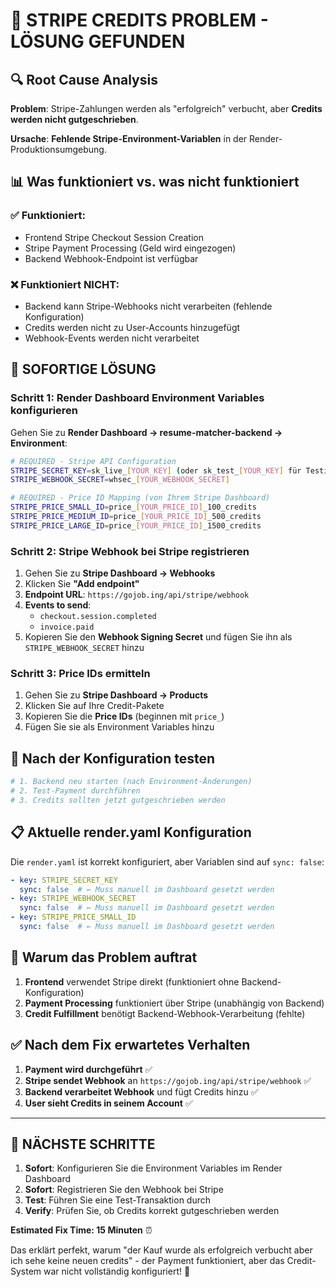 # 🚨 STRIPE CREDITS PROBLEM - LÖSUNG GEFUNDEN

## 🔍 **Root Cause Analysis**

**Problem**: Stripe-Zahlungen werden als "erfolgreich" verbucht, aber **Credits werden nicht gutgeschrieben**.

**Ursache**: **Fehlende Stripe-Environment-Variablen** in der Render-Produktionsumgebung.

## 📊 **Was funktioniert vs. was nicht funktioniert**

### ✅ **Funktioniert:**
- Frontend Stripe Checkout Session Creation
- Stripe Payment Processing (Geld wird eingezogen)
- Backend Webhook-Endpoint ist verfügbar

### ❌ **Funktioniert NICHT:**
- Backend kann Stripe-Webhooks nicht verarbeiten (fehlende Konfiguration)
- Credits werden nicht zu User-Accounts hinzugefügt
- Webhook-Events werden nicht verarbeitet

## 🔧 **SOFORTIGE LÖSUNG**

### **Schritt 1: Render Dashboard Environment Variables konfigurieren**

Gehen Sie zu **Render Dashboard → resume-matcher-backend → Environment**:

```bash
# REQUIRED - Stripe API Configuration
STRIPE_SECRET_KEY=sk_live_[YOUR_KEY] (oder sk_test_[YOUR_KEY] für Testing)
STRIPE_WEBHOOK_SECRET=whsec_[YOUR_WEBHOOK_SECRET]

# REQUIRED - Price ID Mapping (von Ihrem Stripe Dashboard)
STRIPE_PRICE_SMALL_ID=price_[YOUR_PRICE_ID]_100_credits
STRIPE_PRICE_MEDIUM_ID=price_[YOUR_PRICE_ID]_500_credits  
STRIPE_PRICE_LARGE_ID=price_[YOUR_PRICE_ID]_1500_credits
```

### **Schritt 2: Stripe Webhook bei Stripe registrieren**

1. Gehen Sie zu **Stripe Dashboard → Webhooks**
2. Klicken Sie **"Add endpoint"**
3. **Endpoint URL**: `https://gojob.ing/api/stripe/webhook`
4. **Events to send**: 
   - `checkout.session.completed`
   - `invoice.paid`
5. Kopieren Sie den **Webhook Signing Secret** und fügen Sie ihn als `STRIPE_WEBHOOK_SECRET` hinzu

### **Schritt 3: Price IDs ermitteln**

1. Gehen Sie zu **Stripe Dashboard → Products**
2. Klicken Sie auf Ihre Credit-Pakete
3. Kopieren Sie die **Price IDs** (beginnen mit `price_`)
4. Fügen Sie sie als Environment Variables hinzu

## 🧪 **Nach der Konfiguration testen**

```bash
# 1. Backend neu starten (nach Environment-Änderungen)
# 2. Test-Payment durchführen
# 3. Credits sollten jetzt gutgeschrieben werden
```

## 📋 **Aktuelle render.yaml Konfiguration**

Die `render.yaml` ist korrekt konfiguriert, aber Variablen sind auf `sync: false`:

```yaml
- key: STRIPE_SECRET_KEY
  sync: false  # ← Muss manuell im Dashboard gesetzt werden
- key: STRIPE_WEBHOOK_SECRET
  sync: false  # ← Muss manuell im Dashboard gesetzt werden
- key: STRIPE_PRICE_SMALL_ID
  sync: false  # ← Muss manuell im Dashboard gesetzt werden
```

## 🎯 **Warum das Problem auftrat**

1. **Frontend** verwendet Stripe direkt (funktioniert ohne Backend-Konfiguration)
2. **Payment Processing** funktioniert über Stripe (unabhängig von Backend)
3. **Credit Fulfillment** benötigt Backend-Webhook-Verarbeitung (fehlte)

## ✅ **Nach dem Fix erwartetes Verhalten**

1. **Payment wird durchgeführt** ✅
2. **Stripe sendet Webhook** an `https://gojob.ing/api/stripe/webhook` ✅
3. **Backend verarbeitet Webhook** und fügt Credits hinzu ✅
4. **User sieht Credits in seinem Account** ✅

---

## 🚀 **NÄCHSTE SCHRITTE**

1. **Sofort**: Konfigurieren Sie die Environment Variables im Render Dashboard
2. **Sofort**: Registrieren Sie den Webhook bei Stripe  
3. **Test**: Führen Sie eine Test-Transaktion durch
4. **Verify**: Prüfen Sie, ob Credits korrekt gutgeschrieben werden

**Estimated Fix Time: 15 Minuten** ⏰

Das erklärt perfekt, warum "der Kauf wurde als erfolgreich verbucht aber ich sehe keine neuen credits" - der Payment funktioniert, aber das Credit-System war nicht vollständig konfiguriert! 🎯
